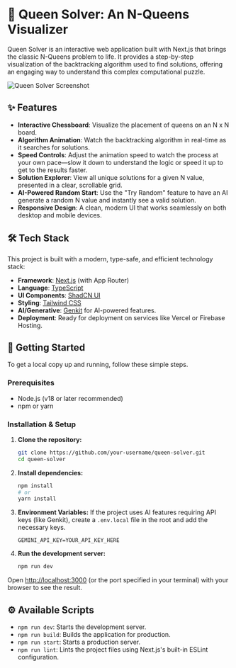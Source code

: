 # 👑 Queen Solver: An N-Queens Visualizer

Queen Solver is an interactive web application built with Next.js that brings the classic N-Queens problem to life. It provides a step-by-step visualization of the backtracking algorithm used to find solutions, offering an engaging way to understand this complex computational puzzle.

![Queen Solver Screenshot](image.png")

## ✨ Features

- **Interactive Chessboard**: Visualize the placement of queens on an N x N board.
- **Algorithm Animation**: Watch the backtracking algorithm in real-time as it searches for solutions.
- **Speed Controls**: Adjust the animation speed to watch the process at your own pace—slow it down to understand the logic or speed it up to get to the results faster.
- **Solution Explorer**: View all unique solutions for a given N value, presented in a clear, scrollable grid.
- **AI-Powered Random Start**: Use the "Try Random" feature to have an AI generate a random N value and instantly see a valid solution.
- **Responsive Design**: A clean, modern UI that works seamlessly on both desktop and mobile devices.

## 🛠️ Tech Stack

This project is built with a modern, type-safe, and efficient technology stack:

- **Framework**: [Next.js](https://nextjs.org/) (with App Router)
- **Language**: [TypeScript](https://www.typescriptlang.org/)
- **UI Components**: [ShadCN UI](https://ui.shadcn.com/)
- **Styling**: [Tailwind CSS](https://tailwindcss.com/)
- **AI/Generative**: [Genkit](https://firebase.google.com/docs/genkit) for AI-powered features.
- **Deployment**: Ready for deployment on services like Vercel or Firebase Hosting.

## 🚀 Getting Started

To get a local copy up and running, follow these simple steps.

### Prerequisites

- Node.js (v18 or later recommended)
- npm or yarn

### Installation & Setup

1.  **Clone the repository:**
    ```bash
    git clone https://github.com/your-username/queen-solver.git
    cd queen-solver
    ```

2.  **Install dependencies:**
    ```bash
    npm install
    # or
    yarn install
    ```

3.  **Environment Variables:**
    If the project uses AI features requiring API keys (like Genkit), create a `.env.local` file in the root and add the necessary keys.
    ```
    GEMINI_API_KEY=YOUR_API_KEY_HERE
    ```

4.  **Run the development server:**
    ```bash
    npm run dev
    ```

Open [http://localhost:3000](http://localhost:3000) (or the port specified in your terminal) with your browser to see the result.

## ⚙️ Available Scripts

- `npm run dev`: Starts the development server.
- `npm run build`: Builds the application for production.
- `npm run start`: Starts a production server.
- `npm run lint`: Lints the project files using Next.js's built-in ESLint configuration.
